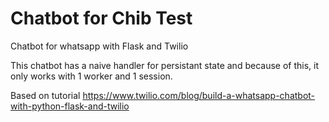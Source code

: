 # Chatbot for Chib Test

Chatbot for whatsapp with Flask and Twilio

This chatbot has a naive handler for persistant state and because of this, it only works with 1 worker and 1 session.

Based on tutorial https://www.twilio.com/blog/build-a-whatsapp-chatbot-with-python-flask-and-twilio
